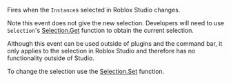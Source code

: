 Fires when the `Instance`s selected in Roblox Studio changes.

Note this event does not give the new selection. Developers will need to use `Selection`'s [Selection.Get](https://developer.roblox.com/api-reference/function/Selection/Get) function to obtain the current selection.

Although this event can be used outside of plugins and the command bar, it only applies to the selection in Roblox Studio and therefore has no functionality outside of Studio.

To change the selection use the [Selection.Set](https://developer.roblox.com/api-reference/function/Selection/Set) function.